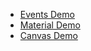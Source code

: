 
* [Events Demo](./events_demo/events.html)
* [Material Demo](./material_demo/material.html)
* [Canvas Demo](./canvas_demo/canvasDemo.html)